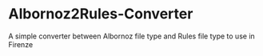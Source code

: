Albornoz2Rules-Converter
========================

A simple converter between Albornoz file type and Rules file type to use in Firenze